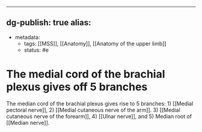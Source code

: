 
---
dg-publish: true
alias:
---
- metadata:
	- tags: [[MSS]], [[Anatomy]], [[Anatomy of the upper limb]]
	- status: #e 
# The medial cord of the brachial plexus gives off 5 branches
The median cord of the brachial plexus gives rise to 5 branches: 1) [[Medial pectoral nerve]], 2) [[Medial cutaneous nerve of the arm]]. 3) [[Medial cutaneous nerve of the forearm]], 4) [[Ulnar nerve]], and 5) Median root of [[Median nerve]].